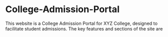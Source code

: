 # College-Admission-Portal
This website is a College Admission Portal for XYZ College, designed to facilitate student admissions. The key features and sections of the site are
